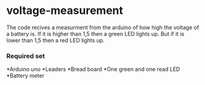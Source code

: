 # voltage-measurement
The code recives a measurment from the arduino of how high the voltage of a battery is. 
If it is higher than 1,5 then a green LED lights up. But if it is lower than 1,5 then a red LED lights up.

### Required set
*Arduino uno
*Leaders
*Bread board
*One green and one read LED
*Battery meter
